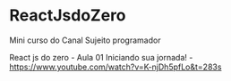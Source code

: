 # ReactJsdoZero
Mini curso do Canal Sujeito programador


React js do zero - Aula 01 Iniciando sua jornada! - https://www.youtube.com/watch?v=K-njDh5pfLo&t=283s
